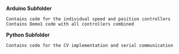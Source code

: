 **Arduino Subfolder**

    Contains code for the individual speed and position controllers
    Contains Demo1 code with all controllers combined
    
**Python Subfolder**

    Contains code for the CV implementation and serial communication
